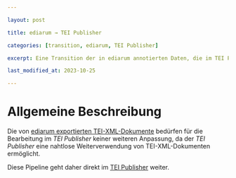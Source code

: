 ```yaml
---

layout: post

title: ediarum → TEI Publisher

categories: [transition, ediarum, TEI Publisher]

excerpt: Eine Transition der in ediarum annotierten Daten, die im TEI Publisher für die Publikation aufbereitet werden soll, ist problemlos ohne der Durchführung einer XSL-Transformation oder anderweitiger Anpassung des ediarum-Exports möglich. 

last_modified_at: 2023-10-25

---
```




# Allgemeine Beschreibung

Die von [ediarum exportierten TEI-XML-Dokumente](https://digedtnt.github.io/ediarum/) bedürfen für die Bearbeitung im _TEI Publisher_ keiner weiteren Anpassung, da der _TEI Publisher_ eine nahtlose Weiterverwendung von TEI-XML-Dokumenten ermöglicht. 

Diese Pipeline geht daher direkt im [TEI Publisher](https://digedtnt.github.io/teipublisher/) weiter.
